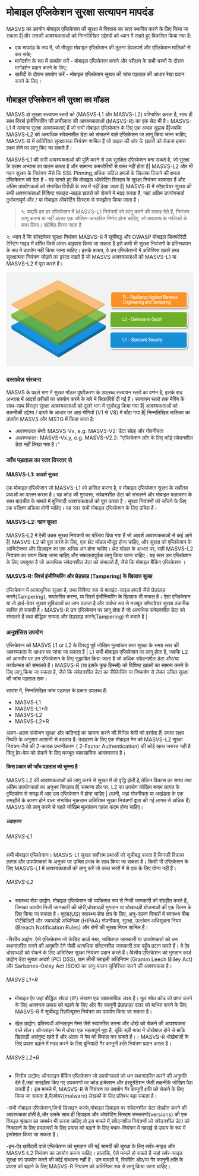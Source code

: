 # मोबाइल एप्लिकेशन सुरक्षा सत्यापन मापदंड

MASVS का उपयोग मोबाइल एप्लिकेशन की सुरक्षा में विश्वास का स्तर स्थापित करने के लिए किया जा सकता है|और उसकी आवश्यकताओं को निम्नलिखित उद्देश्यों को ध्यान में रखते हुए विकसित किया गया है:

- एक मापदंड के रूप में, जो मौजूदा मोबाइल एप्लिकेशन की तुलना डेवलपर्स और एप्लिकेशन मालिकों से कर सके;
- मार्गदर्शन के रूप में उपयोग करें - मोबाइल एप्लिकेशन बनाने और परीक्षण के सभी चरणों के दौरान मार्गदर्शन प्रदान करने के लिए;
- खरीदी के दौरान उपयोग करें - मोबाइल एप्लिकेशन सुरक्षा की जांच पड़ताल की आधार रेखा प्रदान करने के लिए।

## मोबाइल एप्लिकेशन की सुरक्षा का मॉडल

MASVS दो सुरक्षा सत्यापन स्तरों को (MASVS-L1 और MASVS-L2) परिभाषित करता है, साथ ही साथ रिवर्स इंजीनियरिंग की लचीलाता की आवश्यकताओं (MASVS-R) का एक सेट भी है। MASVS-L1 में सामान्य सुरक्षा आवश्यकताएं हैं जो सभी मोबाइल एप्लिकेशन के लिए एक अच्छा सुझाव हैं|जबकि MASVS-L2 को अत्यधिक संवेदनशील डेटा को संभालने वाले एप्लिकेशन पर लागू किया जाना चाहिए, MASVS-R में अतिरिक्त सुरक्षात्मक नियंत्रण शामिल हैं जो ग्राहक की ओर के ख़तरों को रोकना हमारा लक्ष्य होने पर लागू किए जा सकते हैं।

MASVS-L1 की सभी आवश्यकताओं की पूर्ति करने से एक सुरक्षित एप्लिकेशन बना सकते है, जो सुरक्षा के उत्तम अभ्यास का पालन करता है और सामान्य कमजोरियों से ग्रस्त नहीं होता है| MASVS-L2 और भी गहन सुरक्षा के नियंत्रण जैसे कि SSL Pinning,अधिक जटिल हमलों के खिलाफ टिकने की क्षमता एप्लिकेशन को देता है - यह मानते हुए कि मोबाइल ऑपरेटिंग सिस्टम के सुरक्षा नियंत्रण बरकरार हैं और अंतिम उपयोगकर्ता को संभावित विरोधी के रूप में नहीं देखा जाता है| MASVS-R में सॉफ़्टवेयर सुरक्षा की सभी आवश्यकताओं विशिष्ट क्लाइंट-साइड खतरों को रोकने में मदद करता है, जहां अंतिम उपयोगकर्ता दुर्भावनापूर्ण और / या मोबाइल ऑपरेटिंग सिस्टम से समझौता किया जाता है।

> १: यद्यपि हम हर एप्लिकेशन  में MASVS-L1 नियंत्रणों को लागू करने की सलाह देते हैं, नियंत्रण लागू करना या नहीं अंततः एक जोखिम-आधारित निर्णय होना चाहिए, जो व्यवसाय के मालिकों के साथ लिया / संप्रेषित किया जाता है

२: ध्यान दें कि सॉफ्टवेयर सुरक्षा नियंत्रण MASVS-R में सूचीबद्ध और OWASP मोबाइल सिक्योरिटी टेस्टिंग गाइड में वर्णित जिसे अंततः बाइपास किया जा सकता है  इसे कभी भी सुरक्षा नियंत्रणों के प्रतिस्थापन के रूप में उपयोग नहीं किया जाना चाहिए। इसके बजाय, वे उन एप्लिकेशनों में अतिरिक्त खतरे तथा सुरक्षात्मक नियंत्रण जोड़ने का इरादा रखते हैं जो MASVS आवश्यकताओं को MASVS-L1 या MASVS-L2 में  पूरा करते हैं।

<img src="images/masvs-levels-new.jpg" title="Verification Levels" width="600px" height="253px" />

### दस्तावेज़ संरचना

MASVS के पहले भाग में सुरक्षा मॉडल पुष्टीकरण के उपलब्ध सत्यापन स्तरों का वर्णन है, इसके बाद अभ्यास में आदर्श तरीकों का उपयोग करने के बारे में सिफ़ारिशें दी गई हैं। सत्यापन स्तरों तक मैपिंग के साथ-साथ विस्तृत सुरक्षा आवश्यकताओं को दूसरे भाग में सूचीबद्ध किया गया है| आवश्यकताओं को तकनीकी उद्देश्य / दायरे के आधार पर आठ श्रेणियों (V1 से V8) में बाँटा गया है| निम्नलिखित तालिका का उपयोग MASVS और MSTG में किया जाता है:

- *आवश्यकता श्रेणी:* MASVS-Vx, e.g. MASVS-V2: डेटा संग्रह और गोपनीयता
- *आवश्यकता :* MASVS-Vx.y, e.g. MASVS-V2.2: "एप्लिकेशन लॉग के लिए कोई संवेदनशील डेटा नहीं लिखा गया है।"

### जाँच पड़ताल का स्तर विस्तार से

#### MASVS-L1: आदर्श सुरक्षा

एक मोबाइल एप्लिकेशन जो MASVS-L1 को हासिल करना है, व मोबाइल एप्लिकेशन सुरक्षा के सर्वोत्तम प्रथाओं का पालन करता है। यह कोड की गुणवत्ता, संवेदनशील डेटा को संभालने और मोबाइल वातावरण के साथ बातचीत के मामले में बुनियादी आवश्यकताओं को पूरा करता है। सुरक्षा नियंत्रणों को जाँचने के लिए एक परीक्षण प्रक्रिया होनी चाहिए। यह स्तर सभी मोबाइल एप्लिकेशन के लिए उचित है।

#### MASVS-L2: गहन सुरक्षा

MASVS-L2 में ऐसी उन्नत सुरक्षा नियंत्रणों का परिचय दिया गया है जो आदर्श आवश्यकताओं से कई आगे है| MASVS-L2 को पूरा करने के लिए, एक थ्रेट मॉडल मौजूद होना चाहिए, और सुरक्षा को एप्लिकेशन के आर्किटेक्चर और डिज़ाइन का एक अभिन्न अंग होना चाहिए। थ्रेट मॉडल के आधार पर, सही MASVS-L2 नियंत्रण का चयन किया जाना चाहिए और सफलतापूर्वक लागू किया जाना चाहिए। यह स्तर उन एप्लिकेशन के लिए उपयुक्त है जो अत्यधिक संवेदनशील डेटा को संभालते हैं, जैसे कि मोबाइल बैंकिंग एप्लिकेशन ।

#### MASVS-R: रिवर्स इंजीनियरिंग और छेड़छाड़ (Tampering) के खिलाफ सुलह

एप्लिकेशन में अत्याधुनिक सुरक्षा है, तथा विशिष्ट रूप से क्लाइंट-साइड हमलों जैसे छेड़छाड़ करने(Tampering), रूपांतरित करना, या रिवर्स इंजीनियरिंग के खिलाफ भी सफल है। ऐसा एप्लिकेशन या तो हार्ड-वेयर सुरक्षा सुविधाओं का लाभ उठाता है और पर्याप्त रूप से मजबूत सॉफ्टवेयर सुरक्षा तकनीक साबित हो सकती है। MASVS-R उन एप्लिकेशन पर लागू होता है जो अत्यधिक संवेदनशील डेटा को संभालते हैं तथा बौद्धिक सम्पदा और छेड़छाड़ करने(Tampering) से बचाते है |

### अनुशंसित उपयोग

एप्लिकेशन को MASVS L1 or L2 के विरूद्ध पूर्व जोखिम मूल्यांकन तथा सुरक्षा के समग्र स्तर की आवश्यकता के आधार पर जांचा जा सकता है | L1 सभी मोबाइल एप्लिकेशन पर लागू होता है, जबकि L2 को आमतौर पर उन एप्लिकेशन के लिए सुझावित किया जाता है जो अधिक संवेदनशील डेटा और/या कार्यक्षमता को संभालते हैं। MASVS-R (या इसके कुछ हिस्सों) को विशिष्ट ख़तरों का सामना करने के लिए लागू किया जा सकता है, जैसे कि संवेदनशील डेटा का रीपैकेजिंग या निष्कर्षण से लेकर उचित सुरक्षा की जांच पड़ताल तक।

सारांश में, निम्नलिखित जांच पड़ताल के प्रकार उपलब्ध हैं:

- MASVS-L1
- MASVS-L1+R
- MASVS-L2
- MASVS-L2+R

अलग-अलग संयोजन सुरक्षा और कठिनाई का सामना करने की विभिन्न श्रेणी को दर्शाता हैं| हमारा लक्ष्य स्थिति के अनुसार आसानी से बदलाव है: उदाहरण के लिए एक मोबाइल गेम को MASVS-L2 सुरक्षा नियंत्रण जैसे की 2-कारक प्रमाणीकरण
( 2-Factor Authentication) की कोई खास जरुरत नही है किंतु हेर-फेर को रोकने के लिए मजबूत व्यावसायिक आवश्यकता है।

#### किस प्रकार की जाँच पड़ताल को चुनना है

MASVS L2 की आवश्यकताओं को लागू करने से सुरक्षा में तो वृद्धि होती है,लेकिन विकास का समय तथा अंतिम उपयोगकर्ता का अनुभव बिगड़ता है| सामान्य तौर पर, L2 का उपयोग जोखिम बनाम लागत के दृष्टिकोण से समझ में आए उस एप्लिकेशन में होना चाहिए | (यानी, जहां गोपनीयता या अखंडता के एक समझौते के कारण होने वाला संभावित नुकसान अतिरिक्त सुरक्षा नियंत्रणों द्वारा की गई लागत से अधिक है) MASVS को लागू करने से पहले जोखिम मूल्यांकन पहला कदम होना चाहिए।

##### उदाहरण

###### MASVS-L1

सभी मोबाइल एप्लिकेशन। MASVS-L1 सुरक्षा सर्वोत्तम प्रथाओं को सूचीबद्ध करता है जिनकी विकास लागत और उपयोगकर्ता के अनुभव पर उचित प्रभाव के साथ किया जा सकता है। किसी भी एप्लिकेशन के लिए MASVS-L1 में आवश्यकताओं को लागू करें जो उच्च स्तरों में से एक के लिए योग्य नहीं हैं।

<!-- \pagebreak -->

###### MASVS-L2

- स्वास्थ्य सेवा उद्योग: मोबाइल एप्लिकेशन जो व्यक्तिगत रूप से निजी जानकारी को संग्रहीत करते हैं, जिनका उपयोग निजी जानकारी की चोरी,धोखाधड़ी भुगतान या धोखाधड़ी योजनाओं की एक किस्म के लिए किया जा सकता है। यूएस(US) स्वास्थ्य सेवा क्षेत्र के लिए, अनु-पालन विचारों में स्वास्थ्य बीमा पोर्टेबिलिटी और जवाबदेही अधिनियम (HIPAA) गोपनीयता, सुरक्षा, उल्लंघन अधिसूचना नियम (Breach Notification Rules) और रोगी की सुरक्षा नियम शामिल हैं।

-वित्तीय उद्योग: ऐसे एप्लिकेशन जो क्रेडिट कार्ड नंबर, व्यक्तिगत जानकारी या उपयोगकर्ता को धन स्थानांतरित करने की अनुमति देने जैसी अत्यधिक संवेदनशील जानकारी तक पहुँच प्रदान करते हैं। ये ऐप धोखाधड़ी को रोकने के लिए अतिरिक्त सुरक्षा नियंत्रण प्रदान करते हैं। वित्तीय एप्लिकेशन को भुगतान कार्ड उद्योग डेटा सुरक्षा आदर्श (PCI DSS), ग्राम लीची ब्लाइली अधिनियम (Gramm Leech Bliley Act) और Sarbanes-Oxley Act (SOX) का अनु-पालन सुनिश्चित करने की आवश्यकता है।

###### MASVS L1+R

- मोबाइल ऐप जहां बौद्धिक संपदा (IP) संरक्षण एक व्यावसायिक लक्ष्य है। मूल स्रोत कोड को प्राप्त करने के लिए आवश्यक प्रयास को बढ़ाने के लिए और गैर कानूनी छेड़छाड़/ दरार को बाधित करने के लिए MASVS-R में सूचीबद्ध रिज़ॉल्यूशन नियंत्रण का उपयोग किया जा सकता है।

- खेल उद्योग: प्रतिस्पर्धी ऑनलाइन गेम्स जैसे रूपांतरित करना और धोखे को रोकने की आवश्यकता वाले खेल। ऑनलाइन गेम में धोखा एक महत्वपूर्ण मुद्दा है, चूंकि बड़ी मात्रा में धोखेबाज़ होने से बाकि खिलाड़ी असंतुष्ट रहते है और अंततः ये गेम को विफल कर सकते हैं।। MASVS-R धोखेबाज़ों के लिए प्रयास बढ़ाने में मदद करने के लिए बुनियादी गैर कानूनी क्षति नियंत्रण प्रदान करता है।

###### MASVS L2+R

- वित्तीय उद्योग: ऑनलाइन बैंकिंग एप्लिकेशन  जो उपयोगकर्ता को धन स्थानांतरित करने की अनुमति देते हैं,जहां समझौता किए गए उपकरणों पर कोड इंजेक्शन और इंस्ट्रूमेंटेशन जैसी तकनीकें जोखिम पैदा करती हैं। इस मामले में, MASVS-R से नियंत्रण का उपयोग गैर कानूनी क्षति को रोकने के लिए किया जा सकता है,मैलवेयर(malware) लेखकों के लिए प्रतिबंध बढ़ा सकता है।

-सभी मोबाइल एप्लिकेशन,जिन्हें डिज़ाइन करके,मोबाइल डिवाइस पर संवेदनशील डेटा संग्रहीत करने की आवश्यकता होती है,और उसके साथ ही डिवाइस और ऑपरेटिंग सिस्टम संस्करणों(versions) की एक विस्तृत श्रृंखला का समर्थन भी करना चाहिए तो इस मामले में,संवेदनशील नियंत्रणों को संवेदनशील डेटा को निकालने के लिए हमलावरों के लिए प्रयास को बढ़ाने के लिए बचाव-नियंत्रण में गहराई से उपाय के रूप में इस्तेमाल किया जा सकता है।

-इन-ऐप खरीदारी वाले एप्लिकेशन को भुगतान की गई सामग्री की सुरक्षा के लिए सर्वर-साइड और MASVS-L2 नियंत्रण का उपयोग करना चाहिए। हालांकि, ऐसे मामले हो सकते हैं जहां सर्वर-साइड सुरक्षा का उपयोग करने की कोई संभावना नहीं है। उन मामलों में, रिवर्सिंग और/या गैर कानूनी क्षति
के प्रयास को बढ़ाने के लिए MASVS-R नियंत्रण को अतिरिक्त रूप से लागू किया जाना चाहिए।